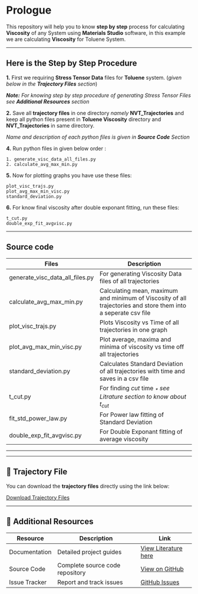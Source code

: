 # Prologue
This repository will help you to know **step by step** process for calculating **Viscosity** of any System using **Materials Studio** software, in this example we are calculating **Viscosity** for Toluene System.

---
## Here is the Step by Step Procedure

**1.** First we requiring **Stress Tensor Data** files for **Toluene** system. (*given below in the **Trajectory Files** section*)

***Note:** For knowing step by step procedure of generating *Stress Tensor Files* see **Additional Resources** section*

**2.** Save all **trajectory files** in one directory *namely* **NVT_Trajectories** and keep all python files present in **Toluene Viscosity** directory and **NVT_Trajectories** in same directory.

*Name and description of each python files is given in **Source Code** Section*

**4.** Run python files in given below order :

    1. generate_visc_data_all_files.py
    2. calculate_avg_max_min.py
**5.** Now for plotting graphs you have use these files:

    plot_visc_trajs.py
    plot_avg_max_min_visc.py
    standard_deviation.py
**6.** For know final viscosity after double exponant fitting, run these files:

    t_cut.py
    double_exp_fit_avgvisc.py



___

## Source code

|Files|Description|
|--------|--------|
|generate_visc_data_all_files.py| For generating Viscosity Data files of all trajectories|
|calculate_avg_max_min.py|Calculating mean, maximum and minimum of Viscosity of all trajectories and store them into a seperate csv file|
|plot_visc_trajs.py|Plots Viscosity vs Time of all trajectories in one graph|
|    plot_avg_max_min_visc.py|Plot average, maxima and minima of viscosity vs time off all trajectories|
|    standard_deviation.py|Calculates Standard Deviation of all trajectories with time and saves in a csv file|
|    t_cut.py| For finding *cut* time *<sub>\*</sub> see Litrature section to know about t<sub>cut</sub>*
|    fit_std_power_law.py|For Power law fitting of Standard Deviation|
|    double_exp_fit_avgvisc.py| For Double Exponant fitting of average viscosity|

---
---


## 📁 Trajectory File

You can download the **trajectory files** directly using the link below:

<a href="https://csciitd-my.sharepoint.com/:f:/g/personal/ch1221465_iitd_ac_in/EvSWEVYWOmBPv91TLEd67usB1UzTbYdoceb69zjKFuTcWQ?e=g441mY" target="_blank" rel="noopener noreferrer">Download Trajectory Files</a>

---


## 📂 Additional Resources

| Resource        | Description                     | Link                                                                                                                      |
|-----------------|---------------------------------|---------------------------------------------------------------------------------------------------------------------------|
| Documentation   | Detailed project guides         | <a href="https://csciitd-my.sharepoint.com/:f:/g/personal/ch1221465_iitd_ac_in/EsucStwHih5CgI6IiCgBsM0B9Z2gx2SFuRfBHkqb3AJaXw?e=HrhhHh" target="_blank" rel="noopener noreferrer">View Literature here</a> |
| Source Code     | Complete source code repository | <a href="https://github.com/your-repo" target="_blank" rel="noopener noreferrer">View on GitHub</a>                      |
| Issue Tracker   | Report and track issues         | <a href="https://github.com/your-repo/issues" target="_blank" rel="noopener noreferrer">GitHub Issues</a>                |
